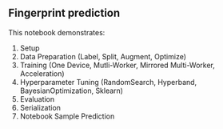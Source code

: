 ## Fingerprint prediction

This notebook demonstrates:
1. Setup
1. Data Preparation (Label, Split, Augment, Optimize)
1. Training (One Device, Mutli-Worker, Mirrored Multi-Worker, Acceleration)
1. Hyperparameter Tuning (RandomSearch, Hyperband, BayesianOptimization, Sklearn)
1. Evaluation
1. Serialization
1. Notebook Sample Prediction